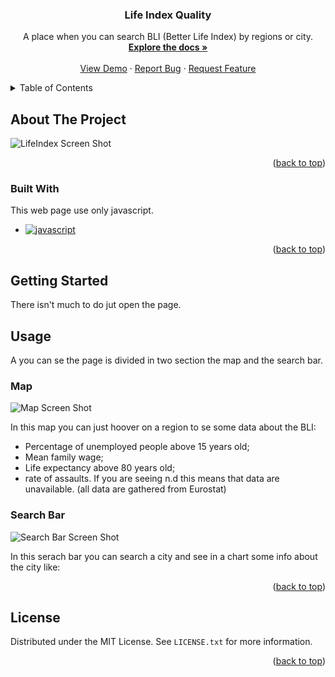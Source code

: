 <a name="readme-top"></a>


<div align="center">
  

  <h3 align="center">Life Index Quality</h3>

  <p align="center">
    A place when you can search BLI (Better Life Index) by regions or city. 
    <br />
    <a href="https://github.com/DoublEffe/life-quality"><strong>Explore the docs »</strong></a>
    <br />
    <br />
    <a href="https://life-quality-index.web.app/">View Demo</a>
    ·
    <a href="https://github.com/DoublEffe/life-quality/issues">Report Bug</a>
    ·
    <a href="https://github.com/DoublEffe/life-quality/issues">Request Feature</a>
  </p>
</div>



<!-- TABLE OF CONTENTS -->
<details>
  <summary>Table of Contents</summary>
  <ol>
    <li>
      <a href="#about-the-project">About The Project</a>
      <ul>
        <li><a href="#built-with">Built With</a></li>
      </ul>
    </li>
    <li>
      <a href="#getting-started">Getting Started</a>
    </li>
    <li>
      <a href="#usage">Usage</a>
      <ul>
        <a href="#map">Map</a>
        <a href="#Search Bar">Search Bar</a>
      </ul>
    </li> 
    <li><a href="#license">License</a></li>
  </ol>
</details>



<!-- ABOUT THE PROJECT -->
## About The Project

![LifeIndex Screen Shot]()



<p align="right">(<a href="#readme-top">back to top</a>)</p>



### Built With

This web page use only javascript.

* [![javascript][javascript]][javascript-url]

<p align="right">(<a href="#readme-top">back to top</a>)</p>



<!-- GETTING STARTED -->
## Getting Started

There isn't much to do jut open the page.


<!-- USAGE EXAMPLES -->
## Usage

A you can se the page is divided in two section the map and the search bar.

### Map

![Map Screen Shot]()

In this map you can just hoover on a region to se some data about the BLI: 
  - Percentage of unemployed people above 15 years old;
  - Mean family wage;
  - Life expectancy above 80 years old;
  - rate of assaults.
If you are seeing n.d this means that data are unavailable.
(all data are gathered from Eurostat)

### Search Bar

![Search Bar Screen Shot]()

In this serach bar you can search a city and see in a chart some info about the city like:

<p align="right">(<a href="#readme-top">back to top</a>)</p>



<!-- LICENSE -->
## License

Distributed under the MIT License. See `LICENSE.txt` for more information.

<p align="right">(<a href="#readme-top">back to top</a>)</p>



<!--variables-->
[javascript]: https://img.shields.io/badge/Javascript-grey?style=for-the-badge&logo=javascript
[javascript-url]: https://www.javascript.com/
